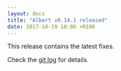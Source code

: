 ```yaml
---
layout: docs
title: "Albert v0.14.1 released"
date: 2017-10-19 18:00 +0100
---
```


This release contains the latest fixes.

Check the [git log](https://github.com/albertlauncher/albert/commits/v0.14.1) for details.
